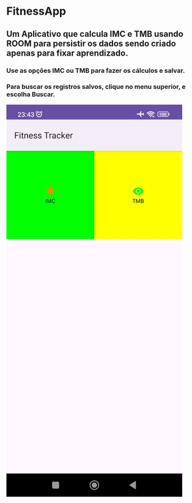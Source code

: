 # FitnessApp

## Um Aplicativo que calcula IMC e TMB usando ROOM para persistir os dados sendo criado apenas para fixar aprendizado.
### Use as opções IMC ou TMB para fazer os cálculos e salvar. 
### Para buscar os registros salvos, clique no menu superior, e escolha Buscar.

<img src="https://github.com/leandroroberto/FitnessApp/blob/main/img/1.jpeg">
